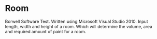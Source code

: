 # Room
Borwell Software Test. 
Written using Microsoft Visual Studio 2010.
Input length, width and height of a room.
Which will determine the volume, area and required amount of paint for a room.
